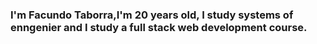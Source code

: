 ### I'm Facundo Taborra,I'm 20 years old, I study systems of enngenier and I study a full stack web development course.

<!--
**FacuTaborra/FacuTaborra** is a ✨ _special_ ✨ repository because its `README.md` (this file) appears on your GitHub profile.

Here are some ideas to get you started:

- 🔭 I do not work becouse i'm dedicating my full time to study
- 🌱 I’m currently learning about full stack web development.
- 👯 I’m looking to collaborate on ...
- 🤔 I’m looking for help with ...
- 💬 Ask me about ...
- 📫 How to reach me: taborrafacundo@gmail.com  
- 😄 Pronouns: Facu
- ⚡ Fun fact: 
-->
